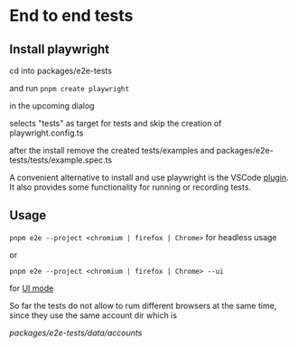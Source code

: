 # End to end tests

## Install playwright

cd into packages/e2e-tests

and run `pnpm create playwright`

in the upcoming dialog

selects "tests" as target for tests and skip the creation of playwright.config.ts

after the install remove the created tests/examples and packages/e2e-tests/tests/example.spec.ts

A convenient alternative to install and use playwright is the VSCode [plugin](https://playwright.dev/docs/getting-started-vscode). It also provides some functionality for running or recording tests.

## Usage

`pnpm e2e --project <chromium | firefox | Chrome>` for headless usage

or

`pnpm e2e --project <chromium | firefox | Chrome> --ui`

for [UI mode](https://playwright.dev/docs/test-ui-mode)

So far the tests do not allow to rum different browsers at the same time, since they use the same account dir which is

_packages/e2e-tests/data/accounts_
